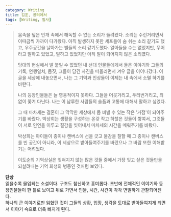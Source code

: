 ```yaml
---
category: Writing  
title: 김훈, 공터에서     
tags: [Writing, 필사]   
--- 
```



> 몸속을 덮은 안개 속에서 해독할 수 없는 소리가 들려왔다. 소리는 수런거리면서 이따금씩 가까이 다가왔다. 아직 발생하지 못한 세포들이 숨 쉬는 소리 같기도 했고, 우주공간을 날아가는 별들의 소리 같기도했다. 알아들을 수는 없었지만, 무어라고 말하고 있었고, 말하고 있었지만 아직 말이 되어지지 않은 소리였다.
> 
> 당대의 현실에서 발 붙일 수 없었던 내 선대 인물들에게서 들은 이야기와 그들의 기록, 언행일치, 몸짓, 그들이 담긴 사진을 떠올리면서 겨우 글을 이어나갔다. 이 글을 세상에 내놓으면서, 나는 그 기억과 인상들이 이제는 내 속에서 소멸 하기를 바란다.
> 
> 나의 등장인물들은 늘 영웅적이지 못하다. 그들을 머뭇거리고, 두리번거리고, 죄 없이 쫓겨 다닌다. 나는 이 남루한 사람들의 슬픔과 고통에 대해서 말하고 싶었다.
> 
> 그 때 마차세는 결혼이 그 막막한 세상에서 몸 비빌 수 있는 작은 '거점'이 되어주기를 바랐다. 박상희는 생활을 구성하는 온갖 작고 하찮은 것들이 쌓여서, 그것들이 서로 인연을 이루고 질감을 빚어내서 마차세의 시간을 메워주기를 바랐다.
> 
> 박상희는 아이들이 종이나 캔버스에 선을 긋고 물감을 칠할 때 그 종이나 캔버스를 빈 공간이 아니라, 이 세상으로 받아들여주기를 바랐으나 그 바람 또한 이해받기는 어려웠다. 
> 
> 이도순의 기억상실은 잊혀지지 않는 많은 것들 중에서 가장 잊고 싶은 것들만을 되살려내는 기억 회생의 병증인 것처럼 보였다.

**단상**  
읽을수록 몰입되는 소설이다. 구조도 참신하고 흥미롭다. 초반에 전체적인 이야기와 등장인물들이 한 틀로 보이고 뒤로 가면서 인물, 시간, 사건이 각각 면밀하게 관찰되어진다.  
하나의 큰 이야기로만 읽혔던 것이 그들의 상황, 입장, 생각을 토대로 받아들여지게 되면서 이야기 속으로 더욱 빠지게 된다.